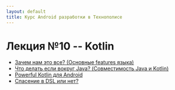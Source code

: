 ```yaml
---
layout: default
title: Курс Android разработки в Технополисе
---
```


# Лекция №10 -- Kotlin

- [Зачем нам это все? (Основные features языка)](./101_features/)
- [Что делать если вокруг Java? (Совместимость Java и Kotlin)](./102_interoperability/)
- [Powerful Kotlin для Android](./103_powerful_kotlin_android/)
- [Спасение в DSL или нет?](./104_dsl/)
